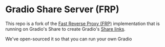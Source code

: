 # Gradio Share Server (FRP)

This repo is a fork of the [Fast Reverse Proxy (FRP)](https://github.com/fatedier/frp) implementation that is running on Gradio's Share to create Gradio's [Share links](https://www.gradio.app/guides/sharing-your-app#sharing-demos).

We've open-sourced it so that you can run your own Gradio 


